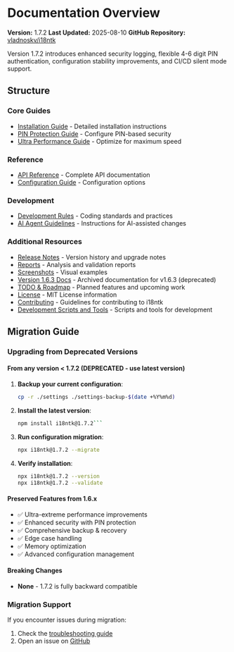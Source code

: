 # Documentation Overview

**Version:** 1.7.2
**Last Updated:** 2025-08-10
**GitHub Repository:** [vladnoskv/i18ntk](https://github.com/vladnoskv/i18ntk)

Version 1.7.2 introduces enhanced security logging, flexible 4-6 digit PIN authentication, configuration stability improvements, and CI/CD silent mode support.

## Structure

### Core Guides
- [Installation Guide](./INSTALLATION.md) - Detailed installation instructions
- [PIN Protection Guide](./PIN_PROTECTION_GUIDE.md) - Configure PIN-based security
- [Ultra Performance Guide](./ULTRA_PERFORMANCE_GUIDE.md) - Optimize for maximum speed

### Reference
- [API Reference](./api/API_REFERENCE.md) - Complete API documentation
- [Configuration Guide](./api/CONFIGURATION.md) - Configuration options

### Development
- [Development Rules](./development/DEVELOPMENT_RULES.md) - Coding standards and practices
- [AI Agent Guidelines](./development/AGENTS.md) - Instructions for AI-assisted changes

### Additional Resources
 - [Release Notes](./release-notes/) - Version history and upgrade notes
 - [Reports](./reports/) - Analysis and validation reports
 - [Screenshots](./screenshots/) - Visual examples
 - [Version 1.6.3 Docs](./version-1.6.3/) - Archived documentation for v1.6.3 (deprecated)
 - [TODO & Roadmap](./TODO_ROADMAP.md) - Planned features and upcoming work
 - [License](./LICENSE) - MIT License information
 - [Contributing](./CONTRIBUTING.md) - Guidelines for contributing to i18ntk
 - [Development Scripts and Tools](./dev/) - Scripts and tools for development





## Migration Guide

### Upgrading from Deprecated Versions

#### From any version < 1.7.2 (DEPRECATED - use latest version)
1. **Backup your current configuration**:
   ```bash
   cp -r ./settings ./settings-backup-$(date +%Y%m%d)
   ```

2. **Install the latest version**:
    ```bash
    npm install i18ntk@1.7.2```

3. **Run configuration migration**:
    ```bash
    npx i18ntk@1.7.2 --migrate
    ```

4. **Verify installation**:
    ```bash
    npx i18ntk@1.7.2 --version
    npx i18ntk@1.7.2 --validate
    ```

#### Preserved Features from 1.6.x
- ✅ Ultra-extreme performance improvements
- ✅ Enhanced security with PIN protection
- ✅ Comprehensive backup & recovery
- ✅ Edge case handling
- ✅ Memory optimization
- ✅ Advanced configuration management

#### Breaking Changes
- **None** - 1.7.2 is fully backward compatible

### Migration Support
If you encounter issues during migration:
1. Check the [troubleshooting guide](docs/TROUBLESHOOTING.md)
2. Open an issue on [GitHub](https://github.com/vladnoskv/i18ntk/issues)

